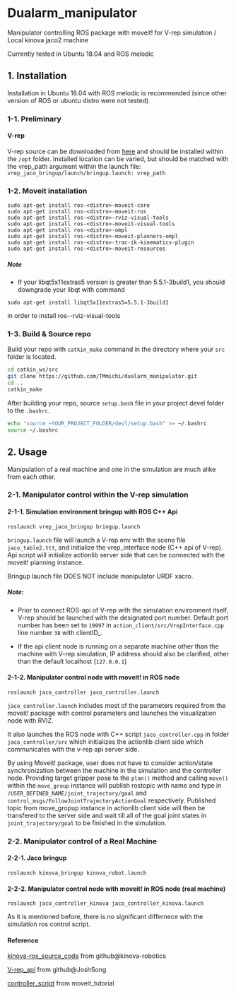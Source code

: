 # Dualarm_manipulator

Manipulator controlling ROS package with moveit! for V-rep simulation / Local kinova jaco2 machine

Currently tested in Ubuntu 18.04 and ROS melodic

## 1. Installation

Installation in Ubuntu 18.04 with ROS melodic is recommended (since other version of ROS or ubuntu distro were not tested)

### 1-1. Preliminary

#### V-rep
V-rep source can be downloaded from [here](http://www.coppeliarobotics.com/ubuntuVersions.html) and should be installed within the `/opt` folder. Installed location can be varied, but should be matched with the vrep_path argument within the launch file: `vrep_jaco_bringup/launch/bringup.launch: vrep_path`

### 1-2. Moveit installation

```
sudo apt-get install ros-<distro>-moveit-core
sudo apt-get install ros-<distro>-moveit-ros
sudo apt-get install ros-<distro>-rviz-visual-tools
sudo apt-get install ros-<distro>-moveit-visual-tools
sudo apt-get install ros-<distro>-ompl
sudo apt-get install ros-<distro>-moveit-planners-ompl
sudo apt-get install ros-<distro>-trac-ik-kinematics-plugin
sudo apt-get install ros-<distro>-moveit-resources
```
##### Note
- If your libqt5x11extras5 version is greater than 5.5.1-3build1, you should downgrade your libqt with command
```
sudo apt-get install libqt5x11extras5=5.5.1-3build1
```
  in order to install ros-<distro>-rviz-visual-tools
  
### 1-3. Build & Source repo

Build your repo with `catkin_make` command in the directory where your `src` folder is located.
```bash
cd catkin_ws/src
git clone https://github.com/TMmichi/dualarm_manipulator.git
cd ..
catkin_make
```

After building your repo, source `setup.bash` file in your project devel folder to the `.bashrc`.
```bash
echo "source ~YOUR_PROJECT_FOLDER/devl/setup.bash" >> ~/.bashrc
source ~/.bashrc
```

## 2. Usage

Manipulation of a real machine and one in the simulation are much alike from each other. 

### 2-1. Manipulator control within the V-rep simulation

#### 2-1-1. Simulation environment bringup with ROS C++ Api

```
roslaunch vrep_jaco_bringup bringup.launch
```

`bringup.launch` file will launch a V-rep env with the scene file `jaco_table2.ttt`, and initialize the vrep_interface node (C++ api of V-rep).
Api script will initialize actionlib server side that can be connected with the moveit! planning instance.

Bringup launch file DOES NOT include manipulator URDF xacro.


##### Note:
- Prior to connect ROS-api of V-rep with the simulation environment itself, V-rep should be launched with the designated port number. Default port number has been set to `19997` in `action_client/src/VrepInterface.cpp` line number `38` with clientID_.

- If the api client node is running on a separate machine other than the machine with V-rep simulation, IP address should also be clarified, other than the default localhost (`127.0.0.1`)



#### 2-1-2. Manipulator control node with moveit! in ROS node

```
roslaunch jaco_controller jaco_controller.launch
```

`jaco_controller.launch` includes most of the parameters required from the moveit! package with control parameters and launches the visualization node with RVIZ.

It also launches the ROS node with C++ script `jaco_controller.cpp` in folder `jaco_controller/src` which initializes the actionlib client side which communicates with the v-rep api server side.

By using Moveit! package, user does not have to consider action/state synchronization between the machine in the simulation and the controller node. Providing target gripper pose to the `plan()` method and calling `move()` within the `move_group` instance will publish rostopic with name and type in `/USER_DEFINED_NAME/joint_trajectory/goal` and `control_msgs/FollowJointTrajectoryActionGoal` respectively. Published topic from move_gropup instance in actionlib client side will then be transfered to the server side and wait till all of the goal joint states in `joint_trajectory/goal` to be finished in the simulation.



### 2-2. Manipulator control of a Real Machine

#### 2-2-1. Jaco  bringup

```
roslaunch kinova_bringup kinova_robot.launch
```

#### 2-2-2. Manipulator control node with moveit! in ROS node (real machine)

```
roslaunch jaco_controller_kinova jaco_controller_kinova.launch
```
As it is mentioned before, there is no significant differnece with the simulation ros control script.



#### Reference

[kinova-ros_source_code](https://github.com/Kinovarobotics/kinova-ros.git) from github@kinova-robotics

[V-rep_api](https://github.com/JoshSong/jaco_ros_vrep.git) from github@JoshSong

[controller_script](http://docs.ros.org/kinetic/api/moveit_tutorials/html/index.html) from moveit_tutorial


